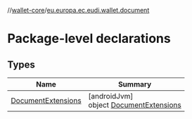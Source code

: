 //[wallet-core](../../index.md)/[eu.europa.ec.eudi.wallet.document](index.md)

# Package-level declarations

## Types

| Name | Summary |
|---|---|
| [DocumentExtensions](-document-extensions/index.md) | [androidJvm]<br>object [DocumentExtensions](-document-extensions/index.md) |
